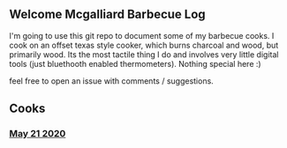 ## Welcome Mcgalliard Barbecue Log

I'm going to use this git repo to document some of my barbecue cooks.  I cook on an offset texas style cooker, which burns charcoal and wood, but primarily wood.  Its the most tactile thing I do and involves very little digital tools (just bluethooth enabled thermometers).  Nothing special here :)

feel free to open an issue with comments / suggestions.

## Cooks
### [May 21 2020](cooks/2020.05.22.md)
